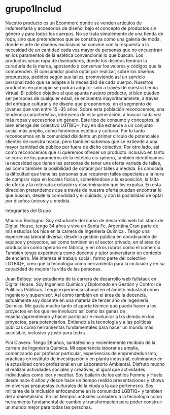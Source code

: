 # grupo1Includ
Nuestro producto es un Ecommerc donde se venden artículos de indumentaria y accesorios de diseño,  bajo el concepto de productos sin género y para todos los cuerpos. No se trata simplemente de una tienda de ropa, sino que pretendemos que se constituya como una galería de moda, donde el arte de diseños exclusivos se convine con la respuesta a la necesidad de un cantidad cada vez mayor de personas que no encuentran en los paramentos de la estética convencional lo que buscan. Los productos seran ropa de diseñadores, donde los diseños tendrán la curaduría de la marca,  apostando a conservar los valores y códigos que la comprenden. El consumidor podrá optar por realizar, sobre los diseños propuestos, pedidos según sus talles, promoviendo así un servicio personalizado que se adapte a la necesidad de cada cuerpo. Nuestros productos en principio se podrán adquirir solo a través de nuestra tienda virtual.
El público objetivo al que apunta nuestro producto, si bien pueden ser personas de cualquier edad, se encuentra mayoritariamente, a través del enfoque culturar y de diseño que proponemos, en el  segmento de jóvenes que van  entre  15 -35 años. Sobre esta población reconocemos,  una tendencia característica, intrínseca de esta generación, a buscar cada vez más ropas y accesorios sin género. Este  tipo de consumo y conceptos, si bien emerge del colectivo LGTBIQ+, hoy en día extiende a un conjunto social más amplio, como fenómeno estético y culturar. Por lo tanto reconocemos en la comunidad disidente un primer círculo de potenciales clientes de nuestra marca, pero también sabemos que se extiende a una mayor cantidad de público por fuera de dicho colectivo. Por otro lado, asi como reconocemos que si queremos ofrecer un producto inclusivo en tanto se corra de los parámetros de la estética cis-género, también identificamos la necesidad  que tienen las personas de tener una oferta variada de talles, así como también la posibilidad de optarar por  talles a medida. Es conocida la dificultad que tiene las personas que requieren talles especiales a la hora de comprar ropa en locales físicos, sometiéndose a la exposición, la falta de oferta y la reiterada exclusión y discriminación que lxs expulsa. En esta dirección pretendemos que a través de nuestra oferta puedan encontrar lo que buscan, desde la comodidad y el cuidado, y con la posibilidad de optar por diseños únicos y a medida.   

Integrantes del Grupo  

Maurico Rostagno: Soy estudiante del curso de desarrollo web full stack de Digital House, tengo 34 años y vivo en Santa Fe, Argentina.Gran parte de mis estudios los hice en la carrera de Ingeniería Química . Tengo una experiencia laboral diversa, desde la gestión pública en coordinación de equipos y proyectos, así como tambien en el sector privado, en el área de producción como operario en fábrica, y en otros rubros como el comercio. Tambien tengo experinecia como docente y tutor universitario en contexto de encierro. Me interesa el trabajo social, formo parte del colectivo LGTBIQ+, creo que la tecnología como herramienta para la inclusión y en su capacidad de mejorar la vida de las personas.

Juan Belbey: soy estudiante de la carrera de desarrollo web fullstack en Digital House.
Soy Ingeniero Químico y Diplomado en Gestión y Control de Políticas Públicas. Tengo experiencia laboral en el ámbito industrial como ingeniero y supervisor. Así como también en el área de la docencia, actualmente soy docente en una materia de tercer año de Ingeniería Química. Me gusta mucho tanto el aporte técnico que puedo hacer a los proyectos en los que me involucro así como las ganas de enseñar/aprendiendo y hacer participar e involucrar a lxs demás en los proyectos, para potenciarlos.
Entiendo a la tecnología y a las políticas públicas como herramientas fundamentales para hacer un mundo más accesible, inclusivo y justo para todxs.

Pini Clavero: Tengo 28 años, santafesino y recientemente recibido de la carrera de Ingeniería Química. Mi experiencia laborar es amplia, comenzando por profesor particular, experiencias de emprendedurismo, prácticas en instituto de investigación y en planta industrial, culminando en la actualidad como profesional en un Laboratorio Ambiental.  Disfruto mucho al realizar actividades sociales y creativas, al igual que actividades individuales como leer y meditar. Soy bailarin de los estilos Femme y Heels desde hace 4 años y desde hace un tiempo realizo presentaciones y shows en diversas propuestas culturales de la ciuda a la que pertenesco. Soy militante de la inclusión enfocandome en la comunidad LGBTIQ+ y tambien del ambientalismo. En los tiempos actuales considero a la tecnologia como herramienta fundamental de cambio y transformacion para poder construir un mundo mejor para todas las personas.
